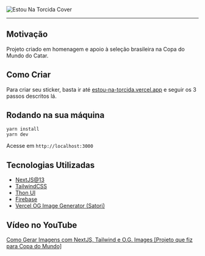 ![Estou Na Torcida Cover](http://estou-na-torcida.vercel.app/og-image.png)

---

## Motivação

Projeto criado em homenagem e apoio à seleção brasileira na Copa do Mundo do Catar.

## Como Criar

Para criar seu sticker, basta ir até [estou-na-torcida.vercel.app](https://estou-na-torcida.vercel.app/) e seguir os 3 passos descritos lá.

## Rodando na sua máquina

```
yarn install
yarn dev
```

Acesse em `http://localhost:3000`

## Tecnologias Utilizadas

- [NextJS@13](https://nextjs.org/)
- [TailwindCSS](https://tailwindcss.com/)
- [Thon UI](https://www.thonlabs.io/)
- [Firebase](https://firebase.google.com/)
- [Vercel OG Image Generator (Satori)](https://vercel.com/docs/concepts/functions/edge-functions/og-image-generation)

## Vídeo no YouTube

[Como Gerar Imagens com NextJS, Tailwind e O.G. Images [Projeto que fiz para Copa do Mundo]](https://youtu.be/hlqOOD8UfQI)
